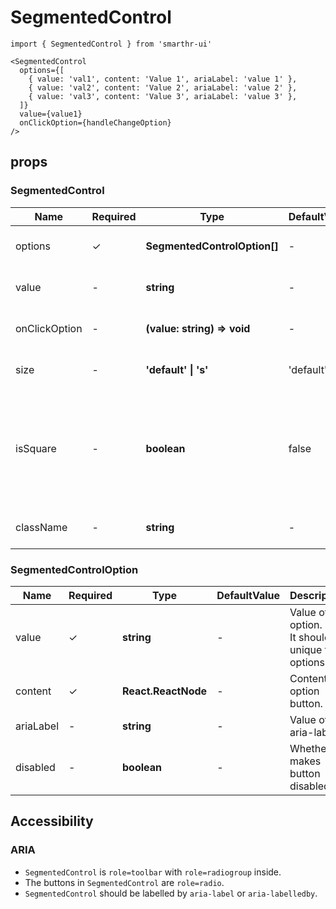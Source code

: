 # SegmentedControl

```tsx
import { SegmentedControl } from 'smarthr-ui'
```

```tsx
<SegmentedControl
  options={[
    { value: 'val1', content: 'Value 1', ariaLabel: 'value 1' },
    { value: 'val2', content: 'Value 2', ariaLabel: 'value 2' },
    { value: 'val3', content: 'Value 3', ariaLabel: 'value 3' },
  ]}
  value={value1}
  onClickOption={handleChangeOption}
/>
```

## props

### SegmentedControl

| Name          | Required | Type                         | DefaultValue | Description                                                                               |
| ------------- | -------- | ---------------------------- | ------------ | ----------------------------------------------------------------------------------------- |
| options       | ✓        | **SegmentedControlOption[]** | -            | Data of each option.                                                                      |
| value         | -        | **string**                   | -            | Value of selected option.                                                                 |
| onClickOption | -        | **(value: string) => void**  | -            | Fired when option is clicked.                                                             |
| size          | -        | **'default' \| 's'**         | 'default'    | Size of each button.                                                                      |
| isSquare      | -        | **boolean**                  | false        | Whether makes each button square. <br/>It is set when each option button are icon button. |
| className     | -        | **string**                   | -            | ClassName for component                                                                   |

### SegmentedControlOption

| Name      | Required | Type                | DefaultValue | Description                                           |
| --------- | -------- | ------------------- | ------------ | ----------------------------------------------------- |
| value     | ✓        | **string**          | -            | Value of option. <br/>It should be unique to options. |
| content   | ✓        | **React.ReactNode** | -            | Content of option button.                             |
| ariaLabel | -        | **string**          | -            | Value of aria-label.                                  |
| disabled  | -        | **boolean**         | -            | Whether makes button disabled.                        |

## Accessibility

### ARIA

- `SegmentedControl` is `role=toolbar` with `role=radiogroup` inside.
- The buttons in `SegmentedControl` are `role=radio`.
- `SegmentedControl` should be labelled by `aria-label` or `aria-labelledby`.
